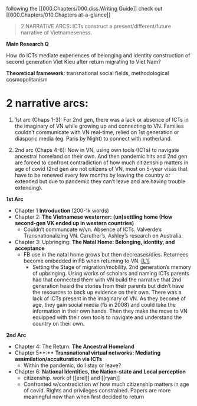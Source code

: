 following the [[000.Chapters/000.diss.Writing Guide]]
check out [[000.Chapters/010.Chapters at-a-glance]]

> 2 NARRATIVE ARCS: ICTs construct a present/different/future narrative of Vietnameseness.

**Main Research Q**

How do ICTs mediate experiences of belonging and identity construction of second generation Viet Kieu after return migrating to Viet Nam? 

**Theoretical framework**: transnational social fields, methodological cosmopolitanism

# 2 narrative arcs:

1. 1st arc (Chaps 1-3): For 2nd gen, there was a lack or absence of ICTs in the imaginary of VN while growing up and connecting to VN. Families couldn’t communicate with VN real-time, relied on 1st generation or diasporic media (eg. Paris by Night) to connect with motherland.

2. 2nd arc (Chaps 4-6): Now in VN, using own tools (ICTs) to navigate ancestral homeland on their own. And then pandemic hits and 2nd gen are forced to confront contradiction of how much citizenship matters in age of covid (2nd gen are not citizens of VN, most on 5-year visas that have to be renewed every few months by leaving the country or extended but due to pandemic they can’t leave and are having trouble extending).

**1st Arc**
* Chapter 1 **Introduction** (200-1k words) 
* Chapter 2: **The Vietnamese westerner:** **(un)settling home (How second-gen VK ended up in western countries)**
	* Couldn’t communcate w/vn. Absence of ICTs. Valverde’s Transnationalizing VN. Caruther’s, Ashley’s research on Australia.
* Chapter 3: Upbringing: **The Natal Home: Belonging, identity, and acceptance** 
	* FB use in the natal home grows but then decreases/dies. Returnees become embedded in FB when returning to VN. [[L1]](#_msocom_1) 
		* Setting the Stage of migration/mobility. 2nd generation’s memory of upbringing. Using works of scholars and naming ICTs parents had that connected them with VN build the narrative that 2nd generation heard the stories from their parents but didn’t have the resources to back up evidence on their own. There was a lack of ICTs present in the imaginary of VN. As they become of age, they gain social media (fb in 2008) and could take the information in their own hands. Then they make the move to VN equipped with their own tools to navigate and understand the country on their own.

**2nd Arc**
* Chapter 4: The Return: **The Ancestral Homeland**
* Chapter 5**:** **Transnational virtual networks: Mediating assimilation/acculturation via ICTs**
	* Within the pandemic, do I stay or leave?
* Chapter 6: **National Identities, the Nation-state and Local perception**
	* citizenship. work of [[erel]] and [[ryan]]
	* Confronted w/contradiction w/ how much citizenship matters in age of covid. Rights and privileges constrained. Papers are more meaningful now than when first decided to return

